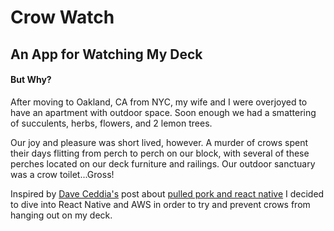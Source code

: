 # Crow Watch
## An App for Watching My Deck

#### But Why?

After moving to Oakland, CA from NYC, my wife and I were overjoyed to
have an apartment with outdoor space.  Soon enough we had a smattering of
succulents, herbs, flowers, and 2 lemon trees.

Our joy and pleasure was short lived, however.  A murder of crows spent their days flitting from perch to perch on our block, with several of these perches located on our deck furniture and railings.  Our outdoor sanctuary was a crow toilet...Gross!

Inspired by [Dave Ceddia's](https://daveceddia.com/) post about [pulled pork and react native](https://daveceddia.com/perfect-pulled-pork-react-native-expo-express/) I decided to dive into React Native and AWS in order to try and prevent crows from hanging out on my deck.

